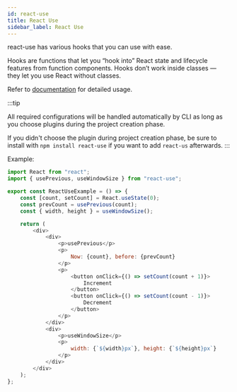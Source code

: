 ```yaml
---
id: react-use
title: React Use
sidebar_label: React Use
---
```

  
react-use has various hooks that you can use with ease.

Hooks are functions that let you “hook into” React state and lifecycle features from function components. Hooks don’t work inside classes — they let you use React without classes.

Refer to [documentation](https://github.com/streamich/react-use) for detailed usage.

:::tip

All required configurations will be handled automatically by CLI as long as you choose plugins during the project creation phase.

If you didn't choose the plugin during project creation phase, be sure to install with `npm install react-use` if you want to add `react-us` afterwards.
:::

Example:

```js
import React from "react";
import { usePrevious, useWindowSize } from "react-use";

export const ReactUseExample = () => {
    const [count, setCount] = React.useState(0);
    const prevCount = usePrevious(count);
    const { width, height } = useWindowSize();

    return (
        <div>
            <div>
                <p>usePrevious</p>
                <p>
                    Now: {count}, before: {prevCount}
                </p>
                <p>
                    <button onClick={() => setCount(count + 1)}>
                        Increment
                    </button>
                    <button onClick={() => setCount(count - 1)}>
                        Decrement
                    </button>
                </p>
            </div>
            <div>
                <p>useWindowSize</p>
                <p>
                    width: {`${width}px`}, height: {`${height}px`}
                </p>
            </div>
        </div>
    );
};
```
